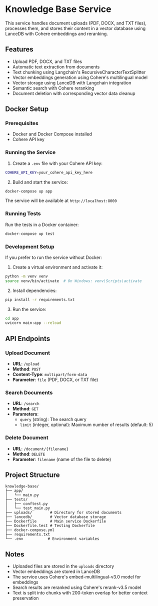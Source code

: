 # Knowledge Base Service

This service handles document uploads (PDF, DOCX, and TXT files), processes them, and stores their content in a vector database using LanceDB with Cohere embeddings and reranking.

## Features

- Upload PDF, DOCX, and TXT files
- Automatic text extraction from documents
- Text chunking using Langchain's RecursiveCharacterTextSplitter
- Vector embeddings generation using Cohere's multilingual model
- Vector storage using LanceDB with Langchain integration
- Semantic search with Cohere reranking
- Document deletion with corresponding vector data cleanup

## Docker Setup

### Prerequisites

- Docker and Docker Compose installed
- Cohere API key

### Running the Service

1. Create a `.env` file with your Cohere API key:
```bash
COHERE_API_KEY=your_cohere_api_key_here
```

2. Build and start the service:
```bash
docker-compose up app
```

The service will be available at `http://localhost:8000`

### Running Tests

Run the tests in a Docker container:
```bash
docker-compose up test
```

### Development Setup

If you prefer to run the service without Docker:

1. Create a virtual environment and activate it:
```bash
python -m venv venv
source venv/bin/activate  # On Windows: venv\Scripts\activate
```

2. Install dependencies:
```bash
pip install -r requirements.txt
```

3. Run the service:
```bash
cd app
uvicorn main:app --reload
```

## API Endpoints

### Upload Document
- **URL**: `/upload`
- **Method**: `POST`
- **Content-Type**: `multipart/form-data`
- **Parameter**: `file` (PDF, DOCX, or TXT file)

### Search Documents
- **URL**: `/search`
- **Method**: `GET`
- **Parameters**: 
  - `query` (string): The search query
  - `limit` (integer, optional): Maximum number of results (default: 5)

### Delete Document
- **URL**: `/document/{filename}`
- **Method**: `DELETE`
- **Parameter**: `filename` (name of the file to delete)

## Project Structure
```
knowledge-base/
├── app/
│   └── main.py
├── tests/
│   ├── conftest.py
│   └── test_main.py
├── uploads/        # Directory for stored documents
├── lancedb/        # Vector database storage
├── Dockerfile      # Main service Dockerfile
├── Dockerfile.test # Testing Dockerfile
├── docker-compose.yml
├── requirements.txt
└── .env           # Environment variables
```

## Notes
- Uploaded files are stored in the `uploads` directory
- Vector embeddings are stored in LanceDB
- The service uses Cohere's embed-multilingual-v3.0 model for embeddings
- Search results are reranked using Cohere's rerank-v3.5 model
- Text is split into chunks with 200-token overlap for better context preservation
